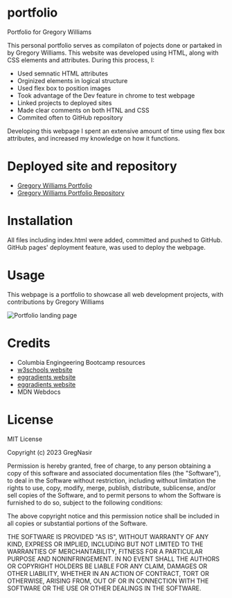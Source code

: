 # portfolio

Portfolio for Gregory Williams

This personal portfolio serves as compilaton of pojects done or partaked in by Gregory Williams. This website was developed using HTML, along with CSS elements and attributes. During this process, I:

* Used semnatic HTML attributes
* Orginized elements in logical structure
* Used flex box to position images
* Took advantage of the Dev feature in chrome to test webpage
* Linked projects to deployed sites
* Made clear comments on both HTNL and CSS
* Commited often to GitHub repository

Developing this webpage I spent an extensive amount of time using flex box attributes, and increased my knowledge on how it functions.

# Deployed site and repository

* <a href="https://gregnasir.github.io/portfolio/">Gregory Williams Portfolio</a>
* <a href="https://github.com/GregNasir/portfolio">Gregory Williams Portfolio Repository</a>

# Installation

All files including index.html were added, committed and pushed to GitHub. GitHub pages' deployment feature, was used to deploy the webpage.

# Usage

This webpage is a portfolio to showcase all web development projects, with contributions by Gregory Williams

<img src="./assets/images/Portfolio-Screenshot" alt="Portfolio landing page"/>

# Credits

* Columbia Engingeering Bootcamp resources
* <a href="https://www.w3schools.com/">w3schools website</a>
* <a href="https://www.eggradients.com/">eggradients website</a>
* <a href="https://css-tricks.com/snippets/css/a-guide-to-flexbox/">eggradients website</a>
* MDN Webdocs

# License

MIT License

Copyright (c) 2023 GregNasir

Permission is hereby granted, free of charge, to any person obtaining a copy
of this software and associated documentation files (the "Software"), to deal
in the Software without restriction, including without limitation the rights
to use, copy, modify, merge, publish, distribute, sublicense, and/or sell
copies of the Software, and to permit persons to whom the Software is
furnished to do so, subject to the following conditions:

The above copyright notice and this permission notice shall be included in all
copies or substantial portions of the Software.

THE SOFTWARE IS PROVIDED "AS IS", WITHOUT WARRANTY OF ANY KIND, EXPRESS OR
IMPLIED, INCLUDING BUT NOT LIMITED TO THE WARRANTIES OF MERCHANTABILITY,
FITNESS FOR A PARTICULAR PURPOSE AND NONINFRINGEMENT. IN NO EVENT SHALL THE
AUTHORS OR COPYRIGHT HOLDERS BE LIABLE FOR ANY CLAIM, DAMAGES OR OTHER
LIABILITY, WHETHER IN AN ACTION OF CONTRACT, TORT OR OTHERWISE, ARISING FROM,
OUT OF OR IN CONNECTION WITH THE SOFTWARE OR THE USE OR OTHER DEALINGS IN THE
SOFTWARE.


